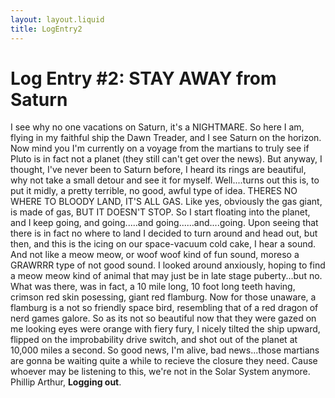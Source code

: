 ```yaml
---
layout: layout.liquid
title: LogEntry2
---
```


# Log Entry #2: STAY AWAY from Saturn

I see why no one vacations on Saturn, it's a NIGHTMARE. So here I am, flying in my faithful ship the Dawn Treader, and I see Saturn on the horizon. Now mind you I'm currently on a voyage from the martians to truly see if Pluto is in fact not a planet (they still can't get over the news). But anyway, I thought, I've never been to Saturn before, I heard its rings are beautiful, why not take a small detour and see it for myself. Well....turns out this is, to put it midly, a pretty terrible, no good, awful type of idea. THERES NO WHERE TO BLOODY LAND, IT'S ALL GAS. Like yes, obviously the gas giant, is made of gas, BUT IT DOESN'T STOP. So I start floating into the planet, and I keep going, and going.....and going......and....going. Upon seeing that there is in fact no where to land I decided to turn around and head out, but then, and this is the icing on our space-vacuum cold cake, I hear a sound. And not like a meow meow, or woof woof kind of fun sound, moreso a GRAWRRR type of not good sound. I looked around anxiously, hoping to find a meow meow kind of animal that may just be in late stage puberty...but no. What was there, was in fact, a 10 mile long, 10 foot long teeth having, crimson red skin posessing, giant red flamburg. Now for those unaware, a flamburg is a not so friendly space bird, resembling that of a red dragon of nerd games galore. So as its not so beautiful now that they were gazed on me looking eyes were orange with fiery fury, I nicely tilted the ship upward, flipped on the improbability drive switch, and shot out of the planet at 10,000 miles a second. So good news, I'm alive, bad news...those martians are gonna be waiting quite a while to recieve the closure they need. Cause whoever may be listening to this, we're not in the Solar System anymore. Phillip Arthur, <strong>Logging out</strong>.